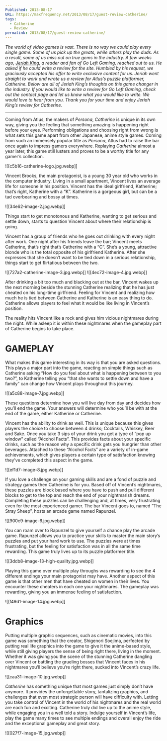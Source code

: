 ```yaml
---
Published: 2013-08-17
URL: https://maxfrequency.net/2013/08/17/guest-review-catherine/
tags:
  - Catherine
  - Review
permalink: 2013/08/17/guest-review-catherine/
---
```

*The world of video games is vast. There is no way we could play every single game. Some of us pick up the greats, while others play the duds. As a result, some of us miss out on true gems in the industry. A few weeks ago, [Jeriah King](https://twitter.com/KingJeriah), a reader and fan of Go Left Gaming, reached out to us. He asked if he could write a review for the site. Humbled by his request, we graciously accepted his offer to write exclusive content for us. Jeriah went straight to work and wrote us a review for Atlus’s puzzle platformer, Catherine. Below are all of Jeriah King’s thoughts on this game changer in the industry. If you would like to write a review for Go Left Gaming, check out the contact page and let us know what you would like to write. We would love to hear from you. Thank you for your time and enjoy Jeriah King’s review for Catherine.*

---
Coming from Atlus, the makers of *Persona*, *Catherine* is unique in its own way, giving you the feeling that something amazing is happening right before your eyes. Performing obligations and choosing right from wrong is what sets this game apart from other Japanese, anime style games. Coming from such an immensely popular title as *Persona*, Atlus had to raise the bar once again to impress gamers everywhere. Replaying *Catherine* almost a year later, this game still lusters and proves to be a worthy title for any gamer’s collection.

![[c5b16-catherine-logo.jpg.webp]]

Vincent Brooks, the main protagonist, is a young 30 year old who works in the computer industry. Living in a small apartment, Vincent lives an average life for someone in his position. Vincent has the ideal girlfriend, Katherine; that’s right, Katherine with a “K”. Katherine is a gorgeous girl, but can be a tad overbearing and bossy at times.

![[34e62-image-2.jpg.webp]]

Things start to get monotonous and Katherine, wanting to get serious and settle down, starts to question Vincent about where their relationship is going.

Vincent has a group of friends who he goes out drinking with every night after work.  One night after his friends leave the bar; Vincent meets Catherine, that’s right that’s Catherine with a “C”.  She’s a young, attractive blonde who is the total opposite of his girlfriend Katherine. After she expresses that she doesn’t want to be tied down in a serious relationship, things start to get flirtatious between the two.

![[727a2-catherine-image-3.jpg.webp]]
![[4ec72-image-4.jpg.webp]]

After drinking a bit too much and blacking out at the bar, Vincent wakes up the next morning beside the stunning Catherine realizing that he has just cheated on his long-time girlfriend. Feeling for Vincent and realizing how much he is tied between Catherine and Katherine is an easy thing to do. Catherine allows players to feel what it would be like living in Vincent’s position.

The reality hits Vincent like a rock and gives him vicious nightmares during the night. While asleep it is within these nightmares when the gameplay part of Catherine begins to take place.

# GAMEPLAY

What makes this game interesting in its way is that you are asked questions. This plays a major part into the game, reacting on simple things such as Catherine asking “How do you feel about what is happening between to you two?”, to Katherine telling you “that she wants to settle down and have a family” can change how Vincent plays throughout this journey.

![[a5c88-image-7.jpg.webp]]

These questions determine how you will live day from day and decides how you’ll end the game. Your answers will determine who you’ll be with at the end of the game, either Katherine or Catherine.

Vincent has the ability to drink as well. This is unique because this gives players the choice to choose between 4 drinks; Cocktails, Whiskey, Beer and Sake. Once you take 3 sips of your drink you get a type of “pop up window” called “Alcohol Facts”. This provides facts about your specific drinks, such as the reason why a specific drink gets you hungrier than other beverages. Attached to these “Alcohol Facts” are a variety of in-game achievements, which gives players a certain type of satisfaction knowing they’ve completed this aspect in the game.

![[ef1d7-image-8.jpg.webp]]

If you love a challenge on your gaming skills and are a fond of puzzle and strategy games then Catherine is for you. Based off of Vincent’s nightmares, these puzzles are block based where you have to push and pull different blocks to get to the top and reach the end of your nightmarish dreams. Completing these puzzles can be challenging and, at times, very frustrating even for the most experienced gamer. The bar Vincent goes to, named “The Stray Sheep”, hosts an arcade game named Rapunzel.

![[900c9-image-6.jpg.webp]]

You can roam over to Rapunzel to give yourself a chance play the arcade game. Rapunzel allows you to practice your skills to master the main story’s puzzles and put your hard work to use. The puzzles were at times frustrating, but the feeling for satisfaction was in all the same time rewarding. This game truly lives up to its puzzle platformer title.

![[3ddb8-image-13-high-quality.jpg.webp]]

Playing this game over multiple play throughs was rewarding to see the 4 different endings your main protagonist may have. Another aspect of this game is that other men that have cheated on women in their lives. You encounter these cheaters in each one your nightmares. The gameplay was rewarding, giving you an immense feeling of satisfaction.

![[f49d1-image-14.jpg.webp]]

# Graphics

Putting multiple graphic sequences, such as cinematic movies, into this game was something that the creator, Shigenori Soejima, perfected by putting real life graphics into the game to give it the anime-based style, while still giving players the sense of being right there, living in the moment. Whether it was giving you the scene of the stunning Catherine dangling over Vincent or battling the grueling bosses that Vincent faces in his nightmares you’ll believe you’re right there, sucked into Vincent’s crazy life.

![[caa31-image-10.jpg.webp]]

*Catherine* has something unique that most games just simply don’t have anymore. It provides the unforgettable story, tantalizing graphics, and challenges that even most strategic person will have difficulty with. Letting you take control of Vincent in the world of his nightmares and the real world are each fun and exciting. Catherine truly did live up to the anime style, while engaging you in a well told a story. Indulge yourself in Vincent’s life, play the game many times to see multiple endings and overall enjoy the ride and the exceptional gameplay and great story.

![[027f7-image-15.jpg.webp]]

